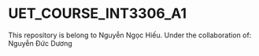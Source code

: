 # UET_COURSE_INT3306_A1
This repository is belong to Nguyễn Ngọc Hiếu.
Under the collaboration of: 
Nguyễn Đức Dương
